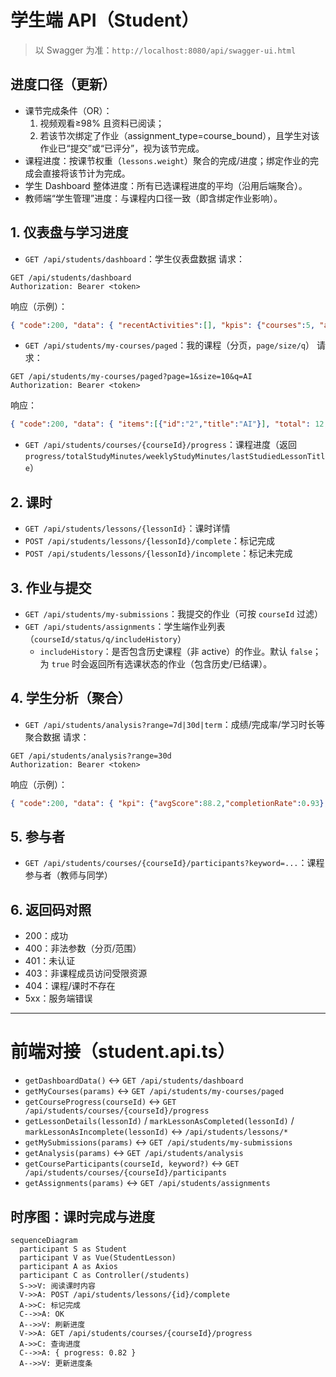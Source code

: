 # 学生端 API（Student）

> 以 Swagger 为准：`http://localhost:8080/api/swagger-ui.html`

## 进度口径（更新）
- 课节完成条件（OR）：
  1) 视频观看≥98% 且资料已阅读；
  2) 若该节次绑定了作业（assignment_type=course_bound），且学生对该作业已“提交”或“已评分”，视为该节完成。
- 课程进度：按课节权重（`lessons.weight`）聚合的完成/进度；绑定作业的完成会直接将该节计为完成。
- 学生 Dashboard 整体进度：所有已选课程进度的平均（沿用后端聚合）。
- 教师端“学生管理”进度：与课程内口径一致（即含绑定作业影响）。

## 1. 仪表盘与学习进度
- `GET /api/students/dashboard`：学生仪表盘数据
请求：
```
GET /api/students/dashboard
Authorization: Bearer <token>
```
响应（示例）：
```json
{ "code":200, "data": { "recentActivities":[], "kpis": {"courses":5, "assignments":12} } }
```

- `GET /api/students/my-courses/paged`：我的课程（分页，`page/size/q`）
请求：
```
GET /api/students/my-courses/paged?page=1&size=10&q=AI
Authorization: Bearer <token>
```
响应：
```json
{ "code":200, "data": { "items":[{"id":"2","title":"AI"}], "total": 12, "page":1, "size":10 } }
```

- `GET /api/students/courses/{courseId}/progress`：课程进度（返回 `progress/totalStudyMinutes/weeklyStudyMinutes/lastStudiedLessonTitle`）

## 2. 课时
- `GET /api/students/lessons/{lessonId}`：课时详情
- `POST /api/students/lessons/{lessonId}/complete`：标记完成
- `POST /api/students/lessons/{lessonId}/incomplete`：标记未完成

## 3. 作业与提交
- `GET /api/students/my-submissions`：我提交的作业（可按 `courseId` 过滤）
- `GET /api/students/assignments`：学生端作业列表（`courseId/status/q/includeHistory`）
  - `includeHistory`：是否包含历史课程（非 active）的作业。默认 `false`；为 `true` 时会返回所有选课状态的作业（包含历史/已结课）。

## 4. 学生分析（聚合）
- `GET /api/students/analysis?range=7d|30d|term`：成绩/完成率/学习时长等聚合数据
请求：
```
GET /api/students/analysis?range=30d
Authorization: Bearer <token>
```
响应（示例）：
```json
{ "code":200, "data": { "kpi": {"avgScore":88.2,"completionRate":0.93}, "radar": {"invest":0.7,"quality":0.8,"mastery":0.75,"stability":0.72,"growth":0.83}, "trends": {"score":[],"completion":[],"hours":[]}, "recentGrades":[] } }
```

## 5. 参与者
- `GET /api/students/courses/{courseId}/participants?keyword=...`：课程参与者（教师与同学）

## 6. 返回码对照
- 200：成功
- 400：非法参数（分页/范围）
- 401：未认证
- 403：非课程成员访问受限资源
- 404：课程/课时不存在
- 5xx：服务端错误

---

# 前端对接（student.api.ts）
- `getDashboardData()` ↔ `GET /api/students/dashboard`
- `getMyCourses(params)` ↔ `GET /api/students/my-courses/paged`
- `getCourseProgress(courseId)` ↔ `GET /api/students/courses/{courseId}/progress`
- `getLessonDetails(lessonId)` / `markLessonAsCompleted(lessonId)` / `markLessonAsIncomplete(lessonId)` ↔ `/api/students/lessons/*`
- `getMySubmissions(params)` ↔ `GET /api/students/my-submissions`
- `getAnalysis(params)` ↔ `GET /api/students/analysis`
- `getCourseParticipants(courseId, keyword?)` ↔ `GET /api/students/courses/{courseId}/participants`
- `getAssignments(params)` ↔ `GET /api/students/assignments`

## 时序图：课时完成与进度
```mermaid
sequenceDiagram
  participant S as Student
  participant V as Vue(StudentLesson)
  participant A as Axios
  participant C as Controller(/students)
  S->>V: 阅读课时内容
  V->>A: POST /api/students/lessons/{id}/complete
  A->>C: 标记完成
  C-->>A: OK
  A-->>V: 刷新进度
  V->>A: GET /api/students/courses/{courseId}/progress
  A->>C: 查询进度
  C-->>A: { progress: 0.82 }
  A-->>V: 更新进度条
```
